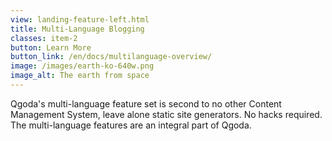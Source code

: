```yaml
---
view: landing-feature-left.html
title: Multi-Language Blogging
classes: item-2
button: Learn More
button_link: /en/docs/multilanguage-overview/
image: /images/earth-ko-640w.png
image_alt: The earth from space
---
```

Qgoda's multi-language feature set is second to no other Content Management System, leave alone static site generators. No hacks required. The multi-language features are an integral part of Qgoda.
